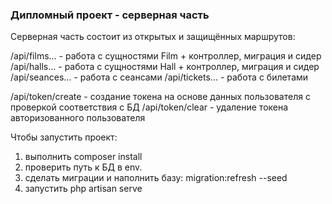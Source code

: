 ### Дипломный проект - серверная часть

Серверная часть состоит из открытых и защищённых маршрутов:

/api/films... - работа с сущностями Film + контроллер, миграция и сидер
/api/halls... - работа с сущностями Hall + контроллер, миграция и сидер
/api/seances... - работа с сеансами
/api/tickets... - работа с билетами

/api/token/create - создание токена на основе данных пользователя с проверкой соответствия с БД 
/api/token/clear - удаление токена авторизованного пользователя

Чтобы запустить проект:
1) выполнить composer install 
2) проверить путь к БД в env.
3) сделать миграции и наполнить базу: migration:refresh --seed
4) запустить php artisan serve
